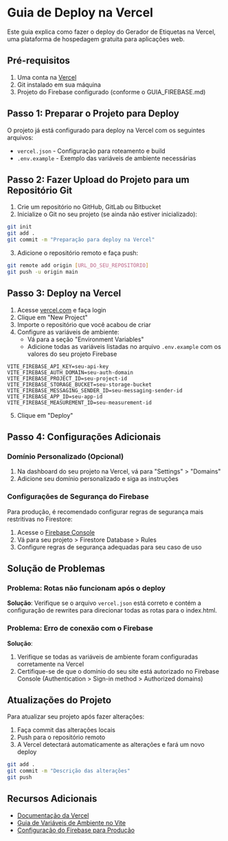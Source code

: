 # Guia de Deploy na Vercel

Este guia explica como fazer o deploy do Gerador de Etiquetas na Vercel, uma plataforma de hospedagem gratuita para aplicações web.

## Pré-requisitos

1. Uma conta na [Vercel](https://vercel.com/signup)
2. Git instalado em sua máquina
3. Projeto do Firebase configurado (conforme o GUIA_FIREBASE.md)

## Passo 1: Preparar o Projeto para Deploy

O projeto já está configurado para deploy na Vercel com os seguintes arquivos:

- `vercel.json` - Configuração para roteamento e build
- `.env.example` - Exemplo das variáveis de ambiente necessárias

## Passo 2: Fazer Upload do Projeto para um Repositório Git

1. Crie um repositório no GitHub, GitLab ou Bitbucket
2. Inicialize o Git no seu projeto (se ainda não estiver inicializado):

```bash
git init
git add .
git commit -m "Preparação para deploy na Vercel"
```

3. Adicione o repositório remoto e faça push:

```bash
git remote add origin [URL_DO_SEU_REPOSITÓRIO]
git push -u origin main
```

## Passo 3: Deploy na Vercel

1. Acesse [vercel.com](https://vercel.com) e faça login
2. Clique em "New Project"
3. Importe o repositório que você acabou de criar
4. Configure as variáveis de ambiente:
   - Vá para a seção "Environment Variables"
   - Adicione todas as variáveis listadas no arquivo `.env.example` com os valores do seu projeto Firebase

```
VITE_FIREBASE_API_KEY=seu-api-key
VITE_FIREBASE_AUTH_DOMAIN=seu-auth-domain
VITE_FIREBASE_PROJECT_ID=seu-project-id
VITE_FIREBASE_STORAGE_BUCKET=seu-storage-bucket
VITE_FIREBASE_MESSAGING_SENDER_ID=seu-messaging-sender-id
VITE_FIREBASE_APP_ID=seu-app-id
VITE_FIREBASE_MEASUREMENT_ID=seu-measurement-id
```

5. Clique em "Deploy"

## Passo 4: Configurações Adicionais

### Domínio Personalizado (Opcional)

1. Na dashboard do seu projeto na Vercel, vá para "Settings" > "Domains"
2. Adicione seu domínio personalizado e siga as instruções

### Configurações de Segurança do Firebase

Para produção, é recomendado configurar regras de segurança mais restritivas no Firestore:

1. Acesse o [Firebase Console](https://console.firebase.google.com/)
2. Vá para seu projeto > Firestore Database > Rules
3. Configure regras de segurança adequadas para seu caso de uso

## Solução de Problemas

### Problema: Rotas não funcionam após o deploy

**Solução**: Verifique se o arquivo `vercel.json` está correto e contém a configuração de rewrites para direcionar todas as rotas para o index.html.

### Problema: Erro de conexão com o Firebase

**Solução**: 
1. Verifique se todas as variáveis de ambiente foram configuradas corretamente na Vercel
2. Certifique-se de que o domínio do seu site está autorizado no Firebase Console (Authentication > Sign-in method > Authorized domains)

## Atualizações do Projeto

Para atualizar seu projeto após fazer alterações:

1. Faça commit das alterações locais
2. Push para o repositório remoto
3. A Vercel detectará automaticamente as alterações e fará um novo deploy

```bash
git add .
git commit -m "Descrição das alterações"
git push
```

## Recursos Adicionais

- [Documentação da Vercel](https://vercel.com/docs)
- [Guia de Variáveis de Ambiente no Vite](https://vitejs.dev/guide/env-and-mode.html)
- [Configuração do Firebase para Produção](https://firebase.google.com/docs/web/setup)